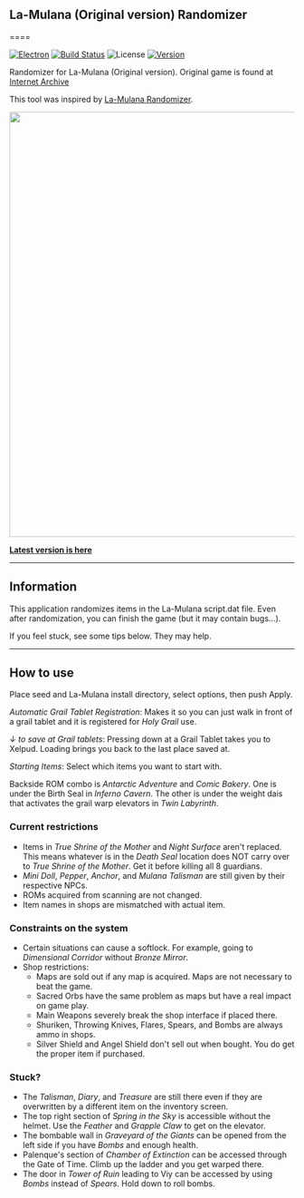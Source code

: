 ## La-Mulana (Original version) Randomizer
====

[![Electron](https://img.shields.io/badge/powered%20by-Electron-blue.svg)](https://electronjs.org/)
[![Build Status](https://travis-ci.org/progre/lmorandomizer.svg?branch=master)](https://travis-ci.org/progre/lmorandomizer) ![License](https://img.shields.io/github/license/progre/lmorandomizer.svg) [![Version](https://img.shields.io/github/release/progre/lmorandomizer/all.svg)](https://github.com/progre/lmorandomizer/releases)

Randomizer for La-Mulana (Original version). Original game is found at [Internet Archive](https://archive.org/details/La-Mulana)

This tool was inspired by [La-Mulana Randomizer](https://github.com/thezerothcat/LaMulanaRandomizer/wiki).

<img width="750" src="window.png">

**[Latest version is here](https://github.com/solairflaire/lmorandomizer/releases)**

----

Information
----

This application randomizes items in the La-Mulana script.dat file. Even after randomization, you can finish the game (but it may contain bugs...).

If you feel stuck, see some tips below. They may help.

----
How to use
----

Place seed and La-Mulana install directory, select options, then push Apply.

*Automatic Grail Tablet Registration*: Makes it so you can just walk in front of a grail tablet and it is registered for *Holy Grail* use.

*↓ to save at Grail tablets*: Pressing down at a Grail Tablet takes you to Xelpud. Loading brings you back to the last place saved at.

*Starting Items*: Select which items you want to start with.

Backside ROM combo is *Antarctic Adventure* and *Comic Bakery*. One is under the Birth Seal in *Inferno Cavern*.
The other is under the weight dais that activates the grail warp elevators in *Twin Labyrinth*.

### Current restrictions

- Items in *True Shrine of the Mother* and *Night Surface* aren't replaced.
  This means whatever is in the *Death Seal* location does NOT carry over to *True Shrine of the Mother*. Get it before killing all 8 guardians.
- *Mini Doll*, *Pepper*, *Anchor*, and *Mulana Talisman* are still given by their respective NPCs.
- ROMs acquired from scanning are not changed.
- Item names in shops are mismatched with actual item.

### Constraints on the system

- Certain situations can cause a softlock. For example, going to *Dimensional Corridor* without *Bronze Mirror*.
- Shop restrictions:
  - Maps are sold out if any map is acquired. Maps are not necessary to beat the game.
  - Sacred Orbs have the same problem as maps but have a real impact on game play.
  - Main Weapons severely break the shop interface if placed there.
  - Shuriken, Throwing Knives, Flares, Spears, and Bombs are always ammo in shops.
  - Silver Shield and Angel Shield don't sell out when bought. You do get the proper item if purchased.

### Stuck?

  - The *Talisman*, *Diary*, and *Treasure* are still there even if they are overwritten by a different item on the inventory screen.
  - The top right section of *Spring in the Sky* is accessible without the helmet. Use the *Feather* and *Grapple Claw* to get on the elevator.
  - The bombable wall in *Graveyard of the Giants* can be opened from the left side if you have *Bombs* and enough health.
  - Palenque's section of *Chamber of Extinction* can be accessed through the Gate of Time. Climb up the ladder and you get warped there.
  - The door in *Tower of Ruin* leading to Viy can be accessed by using *Bombs* instead of *Spears*. Hold down to roll bombs.
